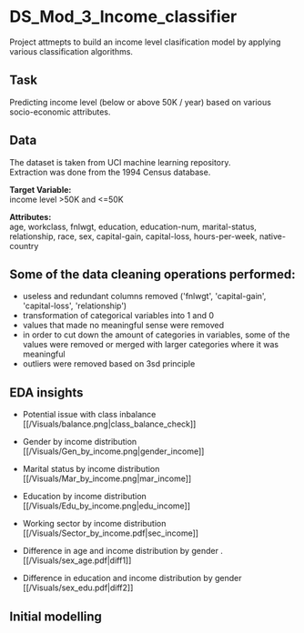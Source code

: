 # DS_Mod_3_Income_classifier
Project attmepts to build an income level clasification model by applying various classification algorithms.  

## Task
Predicting income level (below or above 50K / year) based on various socio-economic attributes.  

## Data
The dataset is taken from UCI machine learning repository.  
Extraction was done from the 1994 Census database.  

**Target Variable:**  
income level >50K and <=50K

**Attributes:**  
age, workclass, fnlwgt, education, education-num, marital-status, relationship, race, sex, capital-gain, capital-loss, hours-per-week, native-country

## Some of the data cleaning operations performed:
* useless and redundant columns removed ('fnlwgt', 'capital-gain', 'capital-loss', 'relationship')
* transformation of categorical variables into 1 and 0
* values that made no meaningful sense were removed
* in order to cut down the amount of categories in variables, some of the values were removed or merged with larger categories where it was meaningful 
* outliers were removed based on 3sd principle

## EDA insights
* Potential issue with class inbalance
[[/Visuals/balance.png|class_balance_check]]  

* Gender by income distribution
[[/Visuals/Gen_by_income.png|gender_income]]  

* Marital status by income distribution
[[/Visuals/Mar_by_income.png|mar_income]]  

* Education by income distribution
[[/Visuals/Edu_by_income.png|edu_income]]  

* Working sector by income distribution
[[/Visuals/Sector_by_income.pdf|sec_income]]  

* Difference in age and income distribution by gender . 
[[/Visuals/sex_age.pdf|diff1]]  

* Difference in education and income distribution by gender  
[[/Visuals/sex_edu.pdf|diff2]]  

## Initial modelling  



